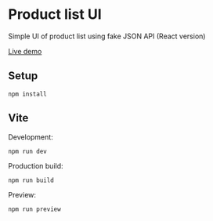 # Product list UI

Simple UI of product list using fake JSON API (React version)

[Live demo](https://www.webista.cz/projects/product-list-ui-react/dist/index.html)

## Setup

`npm install`

## Vite

Development:

`npm run dev`

Production build:

`npm run build`

Preview:

`npm run preview`
